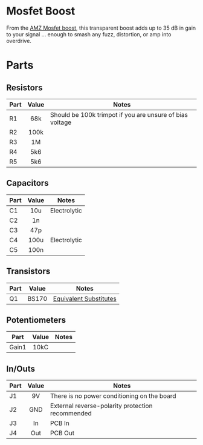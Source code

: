 # Mosfet Boost

From the [AMZ Mosfet boost](http://www.muzique.com/schem/mosfet.htm), this transparent
boost adds up to 35 dB in gain to your signal ... enough to smash any fuzz, distortion, or amp
into overdrive.

# Parts
## Resistors
| Part | Value | Notes |
|----|:---:|-----|
| R1 | 68k | Should be 100k trimpot if you are unsure of bias voltage |
| R2 | 100k |
| R3 | 1M |
| R4 | 5k6 |
| R5 | 5k6 |

## Capacitors
| Part | Value | Notes |
|----|:---:|-----|
| C1 | 10u | Electrolytic |
| C2 | 1n | |
| C3 | 47p | |
| C4 | 100u | Electrolytic |
| C5 | 100n | |

## Transistors
| Part | Value | Notes |
|----|:---:|-----|
| Q1 | BS170 | [Equivalent Substitutes](https://alltransistors.com/mosfet/crsearch.php?&struct=MOSFET&polarity=N&pd=0.83&uds=60&ugsth=3&id=0.5&rds=5&caps=TO92) |

## Potentiometers
| Part | Value | Notes |
|----|:---:|-----|
| Gain1 | 10kC | |

## In/Outs
| Part | Value | Notes |
|----|:---:|-----|
| J1 | 9V | There is no power conditioning on the board |
| J2 | GND | External reverse-polarity protection recommended |
| J3 | In  | PCB In |
| J4 | Out | PCB Out |
